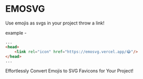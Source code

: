 # EMOSVG
Use emojis as svgs in your project throw a link!

example - 
```html
...
<head>
    <link rel="icon" href="https://emosvg.vercel.app/😂"/> 
</head>
...
```

Effortlessly Convert Emojis to SVG Favicons for Your Project!
